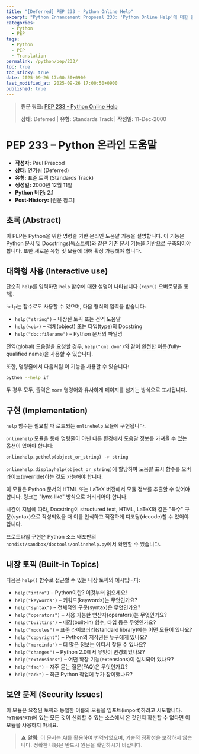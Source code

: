 ```yaml
---
title: "[Deferred] PEP 233 - Python Online Help"
excerpt: "Python Enhancement Proposal 233: 'Python Online Help'에 대한 한국어 번역입니다."
categories:
  - Python
  - PEP
tags:
  - Python
  - PEP
  - Translation
permalink: /python/pep/233/
toc: true
toc_sticky: true
date: 2025-09-26 17:00:50+0900
last_modified_at: 2025-09-26 17:00:50+0900
published: true
---
```

> **원문 링크:** [PEP 233 - Python Online Help](https://peps.python.org/pep-0233/)
>
> **상태:** Deferred | **유형:** Standards Track | **작성일:** 11-Dec-2000


# PEP 233 – Python 온라인 도움말

*   **작성자:** Paul Prescod
*   **상태:** 연기됨 (Deferred)
*   **유형:** 표준 트랙 (Standards Track)
*   **생성일:** 2000년 12월 11일
*   **Python 버전:** 2.1
*   **Post-History:** [원문 참고]

## 초록 (Abstract)

이 PEP는 Python을 위한 명령줄 기반 온라인 도움말 기능을 설명합니다. 이 기능은 Python 문서 및 Docstrings(독스트링)와 같은 기존 문서 기능을 기반으로 구축되어야 합니다. 또한 새로운 유형 및 모듈에 대해 확장 가능해야 합니다.

## 대화형 사용 (Interactive use)

단순히 `help`를 입력하면 `help` 함수에 대한 설명이 나타납니다 (`repr()` 오버로딩을 통해).

`help`는 함수로도 사용할 수 있으며, 다음 형식의 입력을 받습니다:

*   `help("string")` – 내장된 토픽 또는 전역 도움말
*   `help(<ob>)` – 객체(object) 또는 타입(type)의 Docstring
*   `help("doc:filename")` – Python 문서의 파일명

전역(global) 도움말을 요청할 경우, `help("xml.dom")`와 같이 완전한 이름(fully-qualified name)을 사용할 수 있습니다.

또한, 명령줄에서 다음처럼 이 기능을 사용할 수 있습니다:

```bash
python --help if
```

두 경우 모두, 출력은 `more` 명령어와 유사하게 페이지를 넘기는 방식으로 표시됩니다.

## 구현 (Implementation)

`help` 함수는 필요할 때 로드되는 `onlinehelp` 모듈에 구현됩니다.

`onlinehelp` 모듈을 통해 명령줄이 아닌 다른 환경에서 도움말 정보를 가져올 수 있는 옵션이 있어야 합니다:

```python
onlinehelp.gethelp(object_or_string) -> string
```

`onlinehelp.displayhelp(object_or_string)`에 할당하여 도움말 표시 함수를 오버라이드(override)하는 것도 가능해야 합니다.

이 모듈은 Python 문서의 HTML 또는 LaTeX 버전에서 모듈 정보를 추출할 수 있어야 합니다. 링크는 "lynx-like" 방식으로 처리되어야 합니다.

시간이 지남에 따라, Docstring이 structured text, HTML, LaTeX와 같은 "특수" 구문(syntax)으로 작성되었을 때 이를 인식하고 적절하게 디코딩(decode)할 수 있어야 합니다.

프로토타입 구현은 Python 소스 배포판의 `nondist/sandbox/doctools/onlinehelp.py`에서 확인할 수 있습니다.

## 내장 토픽 (Built-in Topics)

다음은 `help()` 함수로 접근할 수 있는 내장 토픽의 예시입니다:

*   `help("intro")` – Python이란? 이것부터 읽으세요!
*   `help("keywords")` – 키워드(keywords)는 무엇인가요?
*   `help("syntax")` – 전체적인 구문(syntax)은 무엇인가요?
*   `help("operators")` – 사용 가능한 연산자(operators)는 무엇인가요?
*   `help("builtins")` – 내장(built-in) 함수, 타입 등은 무엇인가요?
*   `help("modules")` – 표준 라이브러리(standard library)에는 어떤 모듈이 있나요?
*   `help("copyright")` – Python의 저작권은 누구에게 있나요?
*   `help("moreinfo")` – 더 많은 정보는 어디서 찾을 수 있나요?
*   `help("changes")` – Python 2.0에서 무엇이 변경되었나요?
*   `help("extensions")` – 어떤 확장 기능(extensions)이 설치되어 있나요?
*   `help("faq")` – 자주 묻는 질문(FAQ)은 무엇인가요?
*   `help("ack")` – 최근 Python 작업에 누가 참여했나요?

## 보안 문제 (Security Issues)

이 모듈은 요청된 토픽과 동일한 이름의 모듈을 임포트(import)하려고 시도합니다. `PYTHONPATH`에 있는 모든 것이 신뢰할 수 있는 소스에서 온 것인지 확신할 수 없다면 이 모듈을 사용하지 마세요.

> ⚠️ **알림:** 이 문서는 AI를 활용하여 번역되었으며, 기술적 정확성을 보장하지 않습니다. 정확한 내용은 반드시 원문을 확인하시기 바랍니다.